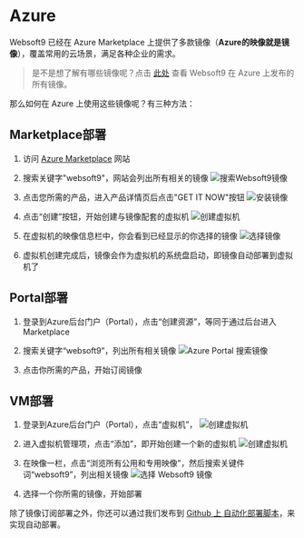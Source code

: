 # Azure

Websoft9 已经在 Azure Marketplace 上提供了多款镜像（**Azure的映像就是镜像**），覆盖常用的云场景，满足各种企业的需求。

>  是不是想了解有哪些镜像呢？点击 [此处](https://azuremarketplace.microsoft.com/en-us/marketplace/apps?page=1&search=websoft9) 查看 Websoft9 在 Azure 上发布的所有镜像。

那么如何在 Azure 上使用这些镜像呢？有三种方法：

## Marketplace部署

1. 访问 [Azure Marketplace](https://azuremarketplace.microsoft.com/en-us/marketplace/apps) 网站

2. 搜索关键字"websoft9"，网站会列出所有相关的镜像
   ![搜索Websoft9镜像](https://libs.websoft9.com/Websoft9/DocsPicture/en/azure/azure-mkss-websoft9.png)

3. 点击您所需的产品，进入产品详情页后点击"GET IT NOW"按钮
   ![安装镜像](https://libs.websoft9.com/Websoft9/DocsPicture/en/azure/azure-rs-websoft9.png)

4. 点击“创建”按钮，开始创建与镜像配套的虚拟机
   ![创建虚拟机](https://libs.websoft9.com/Websoft9/DocsPicture/zh/azure/azure-imagecreate-websoft9.png)

5. 在虚拟机的映像信息栏中，你会看到已经显示的你选择的镜像
   ![选择镜像](https://libs.websoft9.com/Websoft9/DocsPicture/zh/azure/azure-imagevm-websoft9.png)

6. 虚拟机创建完成后，镜像会作为虚拟机的系统盘启动，即镜像自动部署到虚拟机了



## Portal部署

1. 登录到Azure后台门户（Portal），点击“创建资源”，等同于通过后台进入Marketplace

2. 搜索关键字“websoft9”，列出所有相关镜像
   ![Azure Portal 搜索镜像](https://libs.websoft9.com/Websoft9/DocsPicture/zh/azure/azure-portalmk-websoft9.png)

3. 点击你所需的产品，开始订阅镜像



## VM部署

1. 登录到Azure后台门户（Portal），点击“虚拟机”，
   ![创建虚拟机](https://libs.websoft9.com/Websoft9/DocsPicture/zh/azure/azure-vm-websoft9.png)

2. 进入虚拟机管理项，点击“添加”，即开始创建一个新的虚拟机
   ![创建虚拟机](https://libs.websoft9.com/Websoft9/DocsPicture/zh/azure/azure-addvm-websoft9.png)

3. 在映像一栏，点击“浏览所有公用和专用映像”，然后搜索关键件词“websoft9”，列出相关镜像
   ![选择 Websoft9 镜像](https://libs.websoft9.com/Websoft9/DocsPicture/zh/azure/azure-vmimage-websoft9.png)

4. 选择一个你所需的镜像，开始部署


除了镜像订阅部署之外，你还可以通过我们发布到 [Github 上 自动化部署脚本](https://github.com/websoft9)，来实现自动部署。